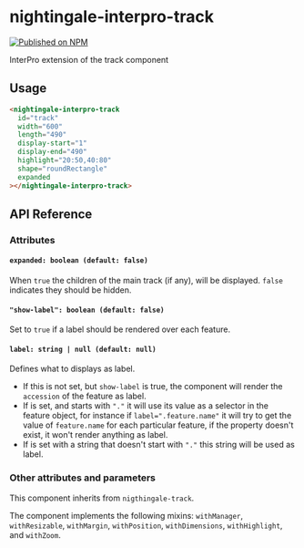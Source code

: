 # nightingale-interpro-track

[![Published on NPM](https://img.shields.io/npm/v/nightingale-interpro-track.svg)](https://www.npmjs.com/package/nightingale-interpro--track)

InterPro extension of the track component

## Usage

```html
<nightingale-interpro-track
  id="track"
  width="600"
  length="490"
  display-start="1"
  display-end="490"
  highlight="20:50,40:80"
  shape="roundRectangle"
  expanded
></nightingale-interpro-track>
```

## API Reference

### Attributes

#### `expanded: boolean (default: false)`

When `true` the children of the main track (if any), will be displayed. `false` indicates they should be hidden.

#### `"show-label": boolean (default: false)`

Set to `true` if a label should be rendered over each feature.

#### `label: string | null (default: null)`

Defines what to displays as label.

- If this is not set, but `show-label` is true, the component will render the `accession` of the feature as label.
- If is set, and starts with `"."` it will use its value as a selector in the feature object, for instance if `label=".feature.name"` it will try to get the value of `feature.name` for each particular feature, if the property doesn't exist, it won't render anything as label.
- If is set with a string that doesn't start with `"."` this string will be used as label.

### Other attributes and parameters

This component inherits from `nigthingale-track`.

The component implements the following mixins: `withManager`, `withResizable`, `withMargin`, `withPosition`, `withDimensions`, `withHighlight`, and `withZoom`.
